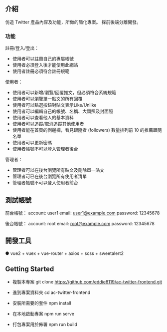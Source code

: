 ## 介紹
仿造 Twitter 產品內容及功能，所做的簡化專案。 採前後端分離開發。
### 功能

註冊/登入/登出：

- 使用者可以註冊自己的專屬帳號
- 使用者必須登入後才能使用此網站
- 使用者註冊必須符合註冊規範

使用者：

- 使用者可以新增/瀏覽/回覆推文，但必須符合系統規範
- 使用者可以瀏覽單一貼文的所有回覆
- 使用者可以點選按鈕對貼文表示Like/Unlike
- 使用者可以編輯自己的帳號、名稱、大頭照及封面照
- 使用者可以查看他人的基本資料
- 使用者可以追蹤/取消追蹤其他使用者
- 使用者能在首頁的側邊欄，看見跟隨者 (followers) 數量排列前 10 的推薦跟隨名單
- 使用者可以更新密碼
- 使用者帳號不可以登入管理者後台

管理者：

- 管理者可以在後台瀏覽所有貼文及刪除單一貼文
- 管理者可已在後台瀏覽所有使用者清單
- 管理者帳號不可以登入使用者前台


## 測試帳號
前台帳號：
account: user1
email: user1@example.com
password: 12345678

後台帳號：
account: root
email: root@example.com
password: 12345678



## 開發工具
● vue2 + vuex + vue-router + axios + scss + sweetalert2



## Getting Started
- 複製本專案
git clone https://github.com/eddie8119/ac-twitter-frontend.git

- 進到專案資料夾
cd ac-twitter-frontend

- 安裝所需要的套件
npm install

- 在本地啟動專案
npm run serve   

- 打包專案用於佈署
npm run build

